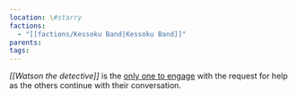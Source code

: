 ```yaml
---
location: \#starry
factions:
  - "[[factions/Kessoku Band|Kessoku Band]]"
parents: 
tags: 
---
```

*[[Watson the detective]]* is the [only one to engage](https://discord.com/channels/1093664259273130084/1093664259273130087/1131579557338681364) with the request for help as the others continue with their conversation.
